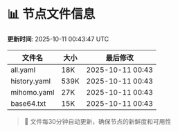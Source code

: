 # 📊 节点文件信息

**更新时间**: 2025-10-11 00:43:47 UTC

| 文件名 | 大小 | 最后修改 |
|--------|------|----------|
| all.yaml | 18K | 2025-10-11 00:43 |
| history.yaml | 539K | 2025-10-11 00:43 |
| mihomo.yaml | 27K | 2025-10-11 00:43 |
| base64.txt | 15K | 2025-10-11 00:43 |

> 🔄 文件每30分钟自动更新，确保节点的新鲜度和可用性
